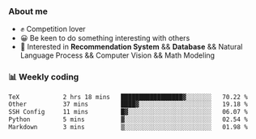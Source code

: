 ### About me

- ✊ Competition lover
- 😀 Be keen to do something interesting with others
- 🎈 Interested in **Recommendation System** && **Database** && Natural Language Process && Computer Vision && Math Modeling


### 📊 Weekly coding
<!--START_SECTION:waka-->

```txt
TeX            2 hrs 18 mins   █████████████████▓░░░░░░░   70.22 %
Other          37 mins         ████▓░░░░░░░░░░░░░░░░░░░░   19.18 %
SSH Config     11 mins         █▓░░░░░░░░░░░░░░░░░░░░░░░   06.07 %
Python         5 mins          ▓░░░░░░░░░░░░░░░░░░░░░░░░   02.54 %
Markdown       3 mins          ▒░░░░░░░░░░░░░░░░░░░░░░░░   01.98 %
```

<!--END_SECTION:waka-->
